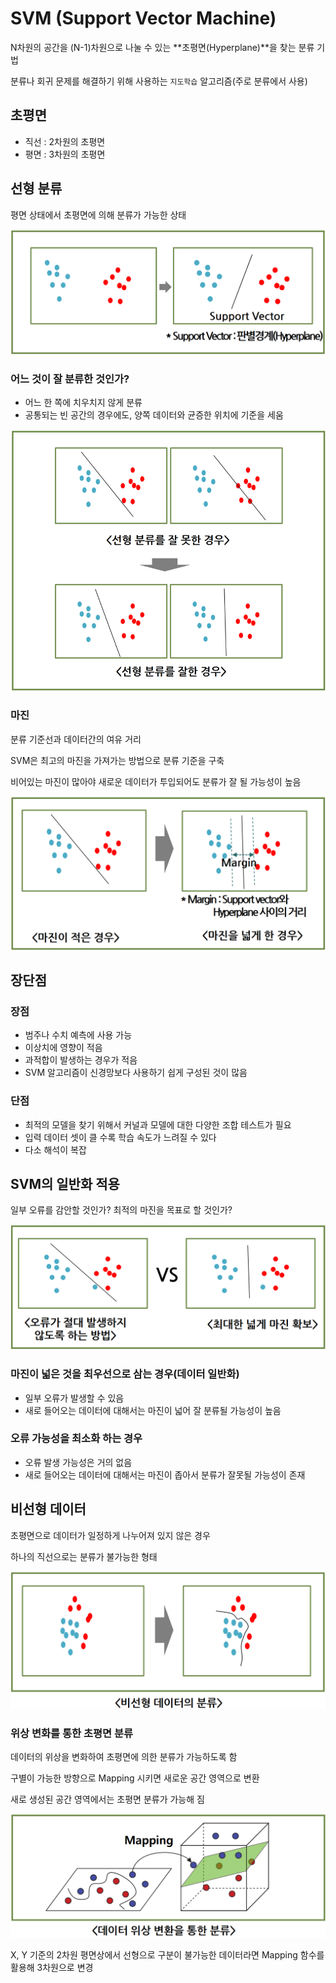 # SVM (Support Vector Machine)

N차원의 공간을 (N-1)차원으로 나눌 수 있는 **초평면(Hyperplane)**을 찾는 분류 기법

분류나 회귀 문제를 해결하기 위해 사용하는 `지도학습` 알고리즘(주로 분류에서 사용)

## 초평면

- 직선 : 2차원의 초평면
- 평면 : 3차원의 초평면

## 선형 분류

평면 상태에서 초평면에 의해 분류가 가능한 상태

![svm1](res/svm1.png)

### 어느 것이 잘 분류한 것인가?

- 어느 한 쪽에 치우치지 않게 분류
- 공통되는 빈 공간의 경우에도, 양쪽 데이터와 균증한 위치에 기준을 세움

![svm2](res/svm2.png)

### 마진

분류 기준선과 데이터간의 여유 거리

SVM은 최고의 마진을 가져가는 방법으로 분류 기준을 구축

비어있는 마진이 많아야 새로운 데이터가 투입되어도 분류가 잘 될 가능성이 높음

![svm3](res/svm3.png)

## 장단점

### 장점

- 범주나 수치 예측에 사용 가능
- 이상치에 영향이 적음
- 과적합이 발생하는 경우가 적음
- SVM 알고리즘이 신경망보다 사용하기 쉽게 구성된 것이 많음

### 단점

- 최적의 모델을 찾기 위해서 커널과 모델에 대한 다양한 조합 테스트가 필요
- 입력 데이터 셋이 클 수록 학습 속도가 느려질 수 있다
- 다소 해석이 복잡

## SVM의 일반화 적용

일부 오류를 감안할 것인가? 최적의 마진을 목표로 할 것인가?

![svm4](res/svm4.png)

### 마진이 넓은 것을 최우선으로 삼는 경우(데이터 일반화)

- 일부 오류가 발생할 수 있음
- 새로 들어오는 데이터에 대해서는 마진이 넓어 잘 분류될 가능성이 높음

### 오류 가능성을 최소화 하는 경우

- 오류 발생 가능성은 거의 없음
- 새로 들어오는 데이터에 대해서는 마진이 좁아서 분류가 잘못될 가능성이 존재

## 비선형 데이터

초평면으로 데이터가 일정하게 나누어져 있지 않은 경우

하나의 직선으로는 분류가 불가능한 형태

![svm5](res/svm5.png)

### 위상 변화를 통한 초평면 분류

데이터의 위상을 변화하여 초평면에 의한 분류가 가능하도록 함

구별이 가능한 방향으로 Mapping 시키면 새로운 공간 영역으로 변환

새로 생성된 공간 영역에서는 초평면 분류가 가능해 짐

![svm6](res/svm6.png)

X, Y 기준의 2차원 평면상에서 선형으로 구분이 불가능한 데이터라면 Mapping 함수를 활용해 3차원으로 변경